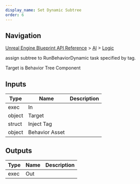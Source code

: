 ```yaml
---
display_name: Set Dynamic Subtree
order: 6
---
```

## Navigation

[Unreal Engine Blueprint API Reference](https://dev.epicgames.com/documentation/en-us/unreal-engine/BlueprintAPI) > [AI](https://dev.epicgames.com/documentation/en-us/unreal-engine/BlueprintAPI/AI) > [Logic](https://dev.epicgames.com/documentation/en-us/unreal-engine/BlueprintAPI/AI/Logic)

assign subtree to RunBehaviorDynamic task specified by tag.

Target is Behavior Tree Component

## Inputs

| Type | Name | Description |
| --- | --- | --- |
| exec | In |  |
| object | Target |  |
| struct | Inject Tag |  |
| object | Behavior Asset |  |

## Outputs

| Type | Name | Description |
| --- | --- | --- |
| exec | Out |  |
